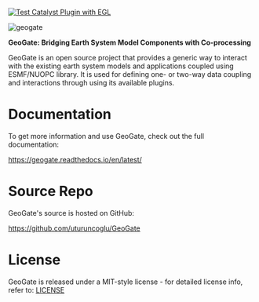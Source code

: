 [![Test Catalyst Plugin with EGL](https://github.com/uturuncoglu/GeoGate/actions/workflows/test_catalyst_egl.yaml/badge.svg)](https://github.com/uturuncoglu/GeoGate/actions/workflows/test_catalyst_egl.yaml)

![geogate](https://github.com/user-attachments/assets/f0a728b0-3626-4f51-873b-822069702402)

**GeoGate: Bridging Earth System Model Components with Co-processing**

GeoGate is an open source project that provides a generic way to interact with the existing earth system models and applications coupled using ESMF/NUOPC library. It is used for defining one- or two-way data coupling and interactions through using its available plugins.

Documentation
=============

To get more information and use GeoGate, check out the full documentation:

https://geogate.readthedocs.io/en/latest/

Source Repo
===========

GeoGate's source is hosted on GitHub:

https://github.com/uturuncoglu/GeoGate

License
=======

GeoGate is released under a MIT-style license - for detailed license info, refer to: [LICENSE](/LICENSE)
